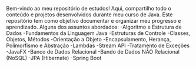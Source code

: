 Bem-vindo ao meu repositório de estudos! 
Aqui, compartilho todo o conteúdo e projetos desenvolvidos durante meu curso de Java. 
Este repositório tem como objetivo documentar e organizar meu progresso e aprendizado.
Alguns dos assuntos abordados:
-Algoritmo e Estrutura de Dados
-Fundamentos da Linguagem Java
-Estruturas de Controle
-Classes, Objetos, Métodos
-Orientação a Objeto
-Encapsulamento, Herança, Polimorfismo e Abstração
-Lambdas
-Stream API
-Tratamento de Exceções
-JavaFX
-Banco de Dados Relacional
-Bando de Dados NÃO Relacional (NoSQL)
-JPA (Hibernate)
-Spring Boot
